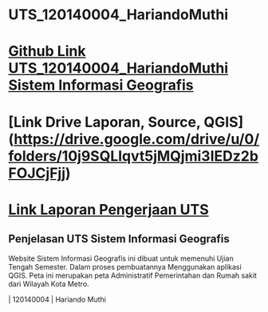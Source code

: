 # UTS_120140004_HariandoMuthi

# [Github Link UTS_120140004_HariandoMuthi Sistem Informasi Geografis](https://github.com/hariandoMuthi/UTS_120140004_HariandoMuthi)
# [Link Drive Laporan, Source, QGIS] (https://drive.google.com/drive/u/0/folders/10j9SQLIqvt5jMQjmi3IEDz2bFOJCjFjj)
# [Link Laporan Pengerjaan UTS](https://drive.google.com/file/d/1dE2AEkmN_ZjsIjWhiRFjY-Km8r0ghZjh/view?usp=sharing)

## Penjelasan UTS Sistem Informasi Geografis
Website Sistem Informasi Geografis ini dibuat untuk memenuhi Ujian Tengah Semester. Dalam proses pembuatannya Menggunakan aplikasi QGIS. Peta ini merupakan peta Administratif Pemerintahan dan Rumah sakit dari Wilayah Kota Metro. 

| 120140004 | Hariando Muthi
